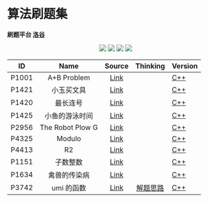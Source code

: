 # 算法刷题集

**刷题平台 [洛谷](https://www.luogu.com.cn)**

<p align="center">
<img src="https://img.shields.io/badge/language-C++-green?style=for-the-badge">
<img src="https://img.shields.io/badge/language-golang-6BACF9?style=for-the-badge">
<img src="https://img.shields.io/badge/language-java-yellow?style=for-the-badge">
<img src="https://img.shields.io/badge/language-python-blue?style=for-the-badge">
</p>

|  ID   |       Name       |                     Source                     |                                     Thinking                                     | Version                                                                      |
| :---: | :--------------: | :--------------------------------------------: | :------------------------------------------------------------------------------: | ---------------------------------------------------------------------------- |
| P1001 |   A+B Problem    | [Link](https://www.luogu.com.cn/problem/P1001) |                                                                                  | [C++](https://github.com/ZhengKe996/Algorithms/blob/main/P1001-cpp/main.cpp) |
| P1421 |    小玉买文具    | [Link](https://www.luogu.com.cn/problem/P1421) |                                                                                  | [C++](https://github.com/ZhengKe996/Algorithms/blob/main/P1421-cpp/main.cpp) |
| P1420 |     最长连号     | [Link](https://www.luogu.com.cn/problem/P1420) |                                                                                  | [C++](https://github.com/ZhengKe996/Algorithms/blob/main/P1420-cpp/main.cpp) |
| P1425 |  小鱼的游泳时间  | [Link](https://www.luogu.com.cn/problem/P1425) |                                                                                  | [C++](https://github.com/ZhengKe996/Algorithms/blob/main/P1425-cpp/main.cpp) |
| P2956 | The Robot Plow G | [Link](https://www.luogu.com.cn/problem/P2956) |                                                                                  | [C++](https://github.com/ZhengKe996/Algorithms/blob/main/P2956-cpp/main.cpp) |
| P4325 |      Modulo      | [Link](https://www.luogu.com.cn/problem/P4325) |                                                                                  | [C++](https://github.com/ZhengKe996/Algorithms/blob/main/P4325-cpp/main.cpp) |
| P4413 |        R2        | [Link](https://www.luogu.com.cn/problem/P4413) |                                                                                  | [C++](https://github.com/ZhengKe996/Algorithms/blob/main/P4413-cpp/main.cpp) |
| P1151 |     子数整数     | [Link](https://www.luogu.com.cn/problem/P1151) |                                                                                  | [C++](https://github.com/ZhengKe996/Algorithms/blob/main/P1151-cpp/main.cpp) |
| P1634 |   禽兽的传染病   | [Link](https://www.luogu.com.cn/problem/P1634) |                                                                                  | [C++](https://github.com/ZhengKe996/Algorithms/blob/main/P1634-cpp/main.cpp) |
| P3742 |    umi 的函数    | [Link](https://www.luogu.com.cn/problem/P3742) | [解题思路](https://github.com/ZhengKe996/Algorithms/blob/main/P3742-cpp/IDEA.md) | [C++](https://github.com/ZhengKe996/Algorithms/blob/main/P3742-cpp/main.cpp) |
